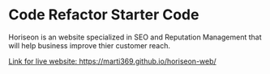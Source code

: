 # Code Refactor Starter Code
<p>Horiseon is an website specialized in SEO and Reputation Management that will help business improve thier customer reach.</p>
<a href="./assets/>images/screenshot.png" rel="Screenshot of Horiseon website"/>
 <p>Link for live website: https://marti369.github.io/horiseon-web/ </p>
